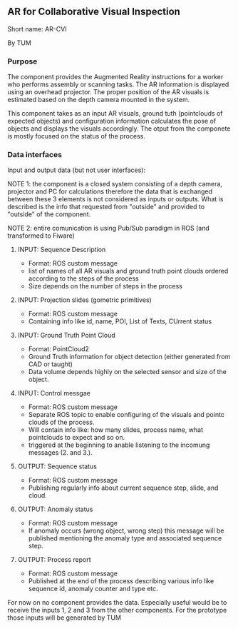 ## AR for Collaborative Visual Inspection

Short name: AR-CVI

By TUM

### Purpose
The component provides the Augmented Reality instructions for a worker who performs assembly or scanning tasks. The AR information is displayed using an overhead projector. The proper position of the AR visuals is estimated based on the depth camera mounted in the system.

This component takes as an input AR visuals, ground tuth (pointclouds of expected objects) and configuration information calculates the pose of objects and displays the visuals accordingly. The otput from the componete is mostly focused on the status of the process.

### Data interfaces

Input and output data (but not user interfaces):

NOTE 1: the component is a closed system consisting of a depth camera, projector and PC for calculations therefore the data that is exchanged between these 3 elements is not considered as inputs or outputs. 
What is described is the info that requested from "outside" and provided to "outside" of the component.

NOTE 2: entire comunication is using Pub/Sub paradigm in ROS (and transformed to Fiware)

1. INPUT: Sequence Description
    - Format: ROS custom message
    - list of names of all AR visuals and ground truth point clouds ordered according to the steps of the process 
    - Size depends on the number of steps in the process

2. INPUT: Projection slides (gometric primitives)
    - Format: ROS custom message
    - Containing info like id, name, POI, List of Texts, CUrrent status

3. INPUT: Ground Truth Point Cloud
    - Format:  PointCloud2
    - Ground Truth information for object detection (either generated from CAD or taught)
    - Data volume depends highly on the selected sensor and size of the object.
    
4. INPUT: Control messgae
    - Format:  ROS custom message
    - Separate ROS topic to enable configuring of the visuals and pointc clouds of the process.
    - Will contain info like: how many slides, process name, what pointclouds to expect and so on.
    - triggered at the beginning to anable listening to the incomung messages (2. and 3.).

1. OUTPUT: Sequence status
    - Format: ROS custom message
    - Publishing regularly info about current sequence step, slide, and cloud.
    
2. OUTPUT: Anomaly status
    - Format: ROS custom message
    - If anomaly occurs (wrong object, wrong step) this message will be published mentioning the anomaly type and associated sequence step.
    
3. OUTPUT: Process report
    - Format: ROS custom message
    - Published at the end of the process describing various info like sequence id, anomaly counter and type etc.

For now on no component provides the data. Especially useful would be to receive the inputs 1, 2 and 3 from the other components. For the prototype those inputs will be generated by TUM
